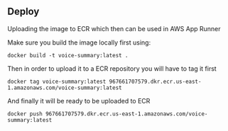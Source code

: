 ## Deploy 

Uploading the image to ECR which then can be used in AWS App Runner

Make sure you build the image locally first using:
```
docker build -t voice-summary:latest .
```

Then in order to upload it to a ECR repository you will have to tag it first
```
docker tag voice-summary:latest 967661707579.dkr.ecr.us-east-1.amazonaws.com/voice-summary:latest
```

And finally it will be ready to be uploaded to ECR
```
docker push 967661707579.dkr.ecr.us-east-1.amazonaws.com/voice-summary:latest
```